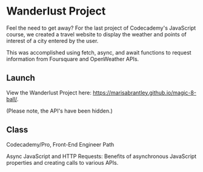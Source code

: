 # Wanderlust Project

Feel the need to get away? For the last project of Codecademy's JavaScript course, we created a travel website to display the weather and points of interest of a city entered by the user.

This was accomplished using fetch, async, and await functions to request information from Foursquare and OpenWeather APIs.

## Launch

View the Wanderlust Project here: https://marisabrantley.github.io/magic-8-ball/.

(Please note, the API's have been hidden.)

## Class

Codecademy/Pro, Front-End Engineer Path

Async JavaScript and HTTP Requests: Benefits of asynchronous JavaScript properties and creating calls to various APIs.
